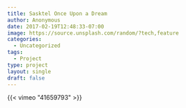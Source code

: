 ```yaml
---
title: Sasktel Once Upon a Dream
author: Anonymous
date: 2017-02-19T12:48:33-07:00
image: https://source.unsplash.com/random/?tech,feature
categories:
  - Uncategorized
tags:
  - Project
type: project
layout: single
draft: false
---
```


{{< vimeo "41659793" >}}

